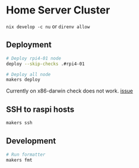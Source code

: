 # Home Server Cluster

`nix develop -c nu` or `direnv allow`

## Deployment

```sh
# Deploy rpi4-01 node
deploy --skip-checks .#rpi4-01

# Deploy all node
makers deploy
```

Currently on x86-darwin check does not work. [issue](https://github.com/serokell/deploy-rs/issues/216)


## SSH to raspi hosts

```sh
makers ssh
```


## Development

```sh
# Run formatter
makers fmt
```